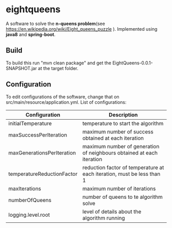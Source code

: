# eightqueens

A software to solve the **n-queens problem**(see https://en.wikipedia.org/wiki/Eight_queens_puzzle ).
Implemented using **java8** and **spring-boot**.

## Build

To build this run "mvn clean package" and get the EightQueens-0.0.1-SNAPSHOT.jar at the target folder.

## Configuration

To edit configurations of the software, change that on src/main/resource/application.yml.
List of configurations:

Configuration | Description
------------- | -----------
initialTemperature | temperature to start the algorithm
maxSuccessPerIteration | maximum number of success obtained at each iteration
maxGenerationsPerIteration | maximum number of generation of neighbours obtained at each iteration
temperatureReductionFactor | reduction factor of temperature at each iteration, must be less than 1
maxIterations | maximum number of iterations
numberOfQueens | number of queens to te algorithm solve
logging.level.root | level of details about the algorithm running
